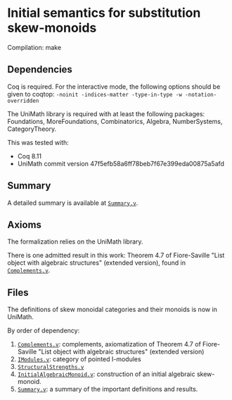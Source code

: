 # Initial semantics for substitution skew-monoids 

Compilation: make

## Dependencies

Coq is required. For the interactive mode, the following options should
be given to coqtop: `-noinit -indices-matter -type-in-type -w -notation-overridden`


The UniMath library is required with at least the following packages:
Foundations, MoreFoundations, Combinatorics, Algebra, NumberSystems, 
CategoryTheory.

This was tested with:
- Coq 8.11
- UniMath commit version 47f5efb58a6ff78beb7f67e399eda00875a5afd



## Summary 

A detailed summary is available at [`Summary.v`](Summary.v).

## Axioms

The formalization relies on the UniMath library.

There is one admitted result in this work: Theorem 4.7 of Fiore-Saville "List 
object with algebraic structures" (extended version), found in [`Complements.v`](Complements.v).


## Files

The definitions of skew monoidal categories and their monoids is now in UniMath.

By order of dependency:

1. [`Complements.v`](Complements.v): complements, axiomatization of Theorem 4.7
of Fiore-Saville "List object with algebraic structures" (extended version)
2. [`IModules.v`](IModules.v): category of pointed I-modules
3. [`StructuralStrengths.v`](StructuralStrengths.v)
4. [`InitialAlgebraicMonoid.v`](InitialAlgebraicMonoid.v): construction of an 
initial algebraic skew-monoid.
5. [`Summary.v`](Summary.v): a summary of the important definitions and results.



